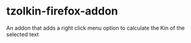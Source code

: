 # tzolkin-firefox-addon
An addon that adds a right click menu option to calculate the Kin of the selected text
